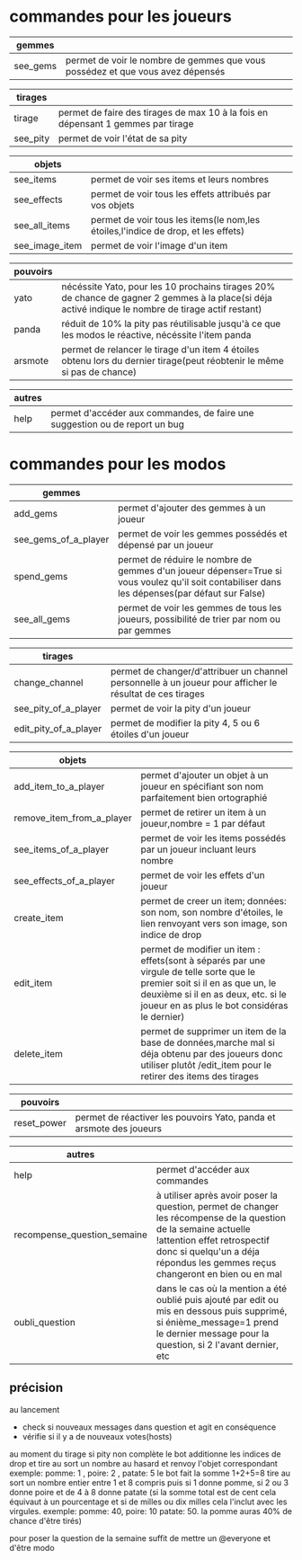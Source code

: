 #  commandes pour les joueurs

|gemmes||
|---------|----------------|
|see_gems|permet de voir le nombre de gemmes que vous possédez et que vous avez dépensés|

|tirages||
|---------|----------------|
|tirage|permet de faire des tirages de max 10 à la fois en dépensant 1 gemmes par tirage|
|see_pity|permet de voir l'état de sa pity|

|objets||
|---------|----------------|
|see_items|permet de voir ses items et leurs nombres|
|see_effects|permet de voir tous les effets attribués par vos objets|
|see_all_items|permet de voir tous les items(le nom,les étoiles,l'indice de drop, et les effets)|
|see_image_item|permet de voir l'image d'un item|

|pouvoirs||
|---------|----------------|
|yato|nécéssite Yato, pour les 10 prochains tirages 20% de chance de gagner 2 gemmes à la place(si déja activé indique le nombre de tirage actif restant)|
|panda|réduit de 10% la pity pas réutilisable jusqu'à ce que les modos le réactive, nécéssite l'item panda|
|arsmote|permet de relancer le tirage d'un item 4 étoiles obtenu lors du dernier tirage(peut réobtenir le même si pas de chance)|

|autres||
|---------|----------------|
|help|permet d'accéder aux commandes, de faire une suggestion ou de report un bug|


# commandes pour les modos

|gemmes||
|---------|----------------|
|add_gems |permet d'ajouter des gemmes à un joueur|
|see_gems_of_a_player|permet de voir les gemmes possédés et dépensé par un joueur|
|spend_gems|permet de réduire le nombre de gemmes d'un joueur dépenser=True si vous voulez qu'il soit contabiliser dans les dépenses(par défaut sur False)|
|see_all_gems|permet de voir les gemmes de tous les joueurs, possibilité de trier par nom ou par gemmes|

|tirages||
|---------|----------------|
|change_channel|permet de changer/d'attribuer un channel personnelle à un joueur pour afficher le résultat de ces tirages|
|see_pity_of_a_player|permet de voir la pity d'un joueur|
|edit_pity_of_a_player|permet de modifier la pity 4, 5 ou 6 étoiles d'un joueur|

|objets||
|---------|----------------|
|add_item_to_a_player|permet d'ajouter un objet à un joueur en spécifiant son nom parfaitement bien ortographié|
|remove_item_from_a_player|permet de retirer un item à un joueur,nombre = 1 par défaut|
|see_items_of_a_player|permet de voir les items possédés par un joueur incluant leurs nombre|
|see_effects_of_a_player|permet de voir les effets d'un joueur|
|create_item|permet de creer un item; données: son nom, son nombre d'étoiles, le lien renvoyant vers son image, son indice de drop|
|edit_item|permet de modifier un item : effets(sont à séparés par une virgule de telle sorte que le premier soit si il en as que un,  le deuxième si il en as deux, etc. si le joueur en as plus le bot considéras le dernier)|
|delete_item|permet de supprimer un item de la base de données,marche mal si déja obtenu par des joueurs donc utiliser plutôt /edit_item pour le retirer des items des tirages|

|pouvoirs||
|---------|----------------|
|reset_power|permet de réactiver les pouvoirs Yato, panda et arsmote des joueurs|

|autres||
|---------|----------------|
|help|permet d'accéder aux commandes|
|recompense_question_semaine|à utiliser après avoir poser la question, permet de changer les récompense de la question de la semaine actuelle !attention effet retrospectif donc si quelqu'un a déja répondus les gemmes reçus changeront en bien ou en mal|
|oubli_question|dans le cas où la mention a été oublié puis ajouté par edit ou mis en dessous puis supprimé, si énième_message=1 prend le dernier message pour la question, si 2 l'avant dernier, etc|


## précision
au lancement  
- check si nouveaux messages dans question et agit en conséquence  
- vérifie si il y a de nouveaux votes(hosts)  

au moment du tirage si pity non complète le bot additionne les indices de drop et tire au sort un nombre au hasard et renvoy l'objet correspondant exemple: pomme: 1 , poire: 2 , patate: 5 le bot fait la somme 1+2+5=8 tire au sort un nombre entier entre 1 et 8 compris puis si 1 donne pomme, si 2 ou 3 donne poire et de 4 à 8 donne patate (si la somme total est de cent cela équivaut à un pourcentage et si de milles ou dix milles cela l'inclut avec les virgules. exemple: pomme: 40, poire: 10 patate: 50. la pomme auras 40% de chance d'être tirés)

pour poser la question de la semaine suffit de mettre un @everyone et d'être modo